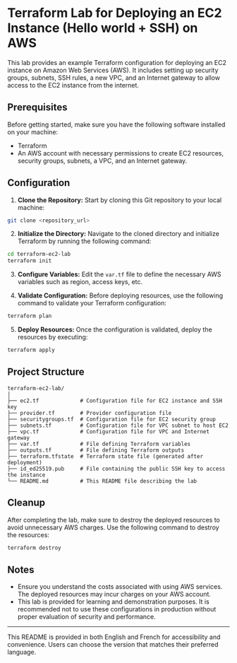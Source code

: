 # Terraform Lab for Deploying an EC2 Instance (Hello world + SSH) on AWS

This lab provides an example Terraform configuration for deploying an EC2 instance on Amazon Web Services (AWS). It includes setting up security groups, subnets, SSH rules, a new VPC, and an Internet gateway to allow access to the EC2 instance from the internet.

## Prerequisites

Before getting started, make sure you have the following software installed on your machine:

- Terraform
- An AWS account with necessary permissions to create EC2 resources, security groups, subnets, a VPC, and an Internet gateway.

## Configuration

1. **Clone the Repository:** Start by cloning this Git repository to your local machine:

```bash
git clone <repository_url>
```

2. **Initialize the Directory:** Navigate to the cloned directory and initialize Terraform by running the following command:

```bash
cd terraform-ec2-lab
terraform init
```

3. **Configure Variables:** Edit the `var.tf` file to define the necessary AWS variables such as region, access keys, etc.

4. **Validate Configuration:** Before deploying resources, use the following command to validate your Terraform configuration:

```bash
terraform plan
```

5. **Deploy Resources:** Once the configuration is validated, deploy the resources by executing:

```bash
terraform apply
```

## Project Structure

```
terraform-ec2-lab/
│
├── ec2.tf             # Configuration file for EC2 instance and SSH key
├── provider.tf        # Provider configuration file
├── securitygroups.tf  # Configuration file for EC2 security group
├── subnets.tf         # Configuration file for VPC subnet to host EC2
├── vpc.tf             # Configuration file for VPC and Internet gateway
├── var.tf             # File defining Terraform variables
├── outputs.tf         # File defining Terraform outputs
├── terraform.tfstate  # Terraform state file (generated after deployment)
├── id_ed25519.pub     # File containing the public SSH key to access the instance
└── README.md          # This README file describing the lab
```

## Cleanup

After completing the lab, make sure to destroy the deployed resources to avoid unnecessary AWS charges. Use the following command to destroy the resources:

```bash
terraform destroy
```

## Notes

- Ensure you understand the costs associated with using AWS services. The deployed resources may incur charges on your AWS account.
- This lab is provided for learning and demonstration purposes. It is recommended not to use these configurations in production without proper evaluation of security and performance.

---

This README is provided in both English and French for accessibility and convenience. Users can choose the version that matches their preferred language.
